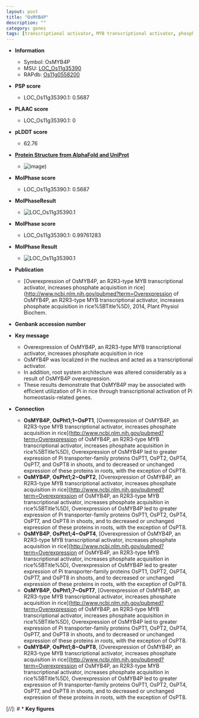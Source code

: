 ```yaml
---
layout: post
title: "OsMYB4P"
description: ""
category: genes
tags: [transcriptional activator, MYB transcriptional activator, phosphate acquisition, phosphate, nucleus, root system architecture, root, architecture, Pi, Pi homeostasis]
---
```


* **Information**  
    + Symbol: OsMYB4P  
    + MSU: [LOC_Os11g35390](http://rice.plantbiology.msu.edu/cgi-bin/ORF_infopage.cgi?orf=LOC_Os11g35390)  
    + RAPdb: [Os11g0558200](http://rapdb.dna.affrc.go.jp/viewer/gbrowse_details/irgsp1?name=Os11g0558200)  

* **PSP score**  
    + LOC_Os11g35390.1: 0.5687 

* **PLAAC score**  
    + LOC_Os11g35390.1: 0 

* **pLDDT score**
    + 62.76

* **[Protein Structure from AlphaFold and UniProt](https://www.uniprot.org/uniprotkb/Q2R2L6/entry#structure)**
    + ![image](https://ricepsp.github.io/images/Q2/AF-Q2R2L6-F1.png))

* **MolPhase score**
    + LOC_Os11g35390.1: 0.5687

* **MolPhaseResult**
    + ![LOC_Os11g35390.1](https://ricepsp.github.io/pictures/LOC_Os11g/LOC_Os11g35390.1.png)

* **MolPhase score**
    + LOC_Os11g35390.1: 0.99761283

* **MolPhase Result**
    + ![LOC_Os11g35390.1](https://304243504.github.io/Pictures/LOC_Os11g/LOC_Os11g35390.1.png)

* **Publication**  
    + [Overexpression of OsMYB4P, an R2R3-type MYB transcriptional activator, increases phosphate acquisition in rice](http://www.ncbi.nlm.nih.gov/pubmed?term=Overexpression of OsMYB4P, an R2R3-type MYB transcriptional activator, increases phosphate acquisition in rice%5BTitle%5D), 2014, Plant Physiol Biochem.

* **Genbank accession number**  

* **Key message**  
    + Overexpression of OsMYB4P, an R2R3-type MYB transcriptional activator, increases phosphate acquisition in rice
    + OsMYB4P was localized in the nucleus and acted as a transcriptional activator.
    + In addition, root system architecture was altered considerably as a result of OsMYB4P overexpression.
    + These results demonstrate that OsMYB4P may be associated with efficient utilization of Pi in rice through transcriptional activation of Pi homeostasis-related genes.

* **Connection**  
    + __OsMYB4P__, __OsPht1;1~OsPT1__, [Overexpression of OsMYB4P, an R2R3-type MYB transcriptional activator, increases phosphate acquisition in rice](http://www.ncbi.nlm.nih.gov/pubmed?term=Overexpression of OsMYB4P, an R2R3-type MYB transcriptional activator, increases phosphate acquisition in rice%5BTitle%5D), Overexpression of OsMYB4P led to greater expression of Pi transporter-family proteins OsPT1, OsPT2, OsPT4, OsPT7, and OsPT8 in shoots, and to decreased or unchanged expression of these proteins in roots, with the exception of OsPT8.
    + __OsMYB4P__, __OsPht1;2~OsPT2__, [Overexpression of OsMYB4P, an R2R3-type MYB transcriptional activator, increases phosphate acquisition in rice](http://www.ncbi.nlm.nih.gov/pubmed?term=Overexpression of OsMYB4P, an R2R3-type MYB transcriptional activator, increases phosphate acquisition in rice%5BTitle%5D), Overexpression of OsMYB4P led to greater expression of Pi transporter-family proteins OsPT1, OsPT2, OsPT4, OsPT7, and OsPT8 in shoots, and to decreased or unchanged expression of these proteins in roots, with the exception of OsPT8.
    + __OsMYB4P__, __OsPht1;4~OsPT4__, [Overexpression of OsMYB4P, an R2R3-type MYB transcriptional activator, increases phosphate acquisition in rice](http://www.ncbi.nlm.nih.gov/pubmed?term=Overexpression of OsMYB4P, an R2R3-type MYB transcriptional activator, increases phosphate acquisition in rice%5BTitle%5D), Overexpression of OsMYB4P led to greater expression of Pi transporter-family proteins OsPT1, OsPT2, OsPT4, OsPT7, and OsPT8 in shoots, and to decreased or unchanged expression of these proteins in roots, with the exception of OsPT8.
    + __OsMYB4P__, __OsPht1;7~OsPT7__, [Overexpression of OsMYB4P, an R2R3-type MYB transcriptional activator, increases phosphate acquisition in rice](http://www.ncbi.nlm.nih.gov/pubmed?term=Overexpression of OsMYB4P, an R2R3-type MYB transcriptional activator, increases phosphate acquisition in rice%5BTitle%5D), Overexpression of OsMYB4P led to greater expression of Pi transporter-family proteins OsPT1, OsPT2, OsPT4, OsPT7, and OsPT8 in shoots, and to decreased or unchanged expression of these proteins in roots, with the exception of OsPT8.
    + __OsMYB4P__, __OsPht1;8~OsPT8__, [Overexpression of OsMYB4P, an R2R3-type MYB transcriptional activator, increases phosphate acquisition in rice](http://www.ncbi.nlm.nih.gov/pubmed?term=Overexpression of OsMYB4P, an R2R3-type MYB transcriptional activator, increases phosphate acquisition in rice%5BTitle%5D), Overexpression of OsMYB4P led to greater expression of Pi transporter-family proteins OsPT1, OsPT2, OsPT4, OsPT7, and OsPT8 in shoots, and to decreased or unchanged expression of these proteins in roots, with the exception of OsPT8.

[//]: # * **Key figures**  


